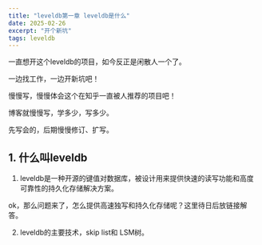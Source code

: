 ```yaml
---
title: "leveldb第一章 leveldb是什么" 
date: 2025-02-26 
excerpt: "开个新坑" 
tags: leveldb
---
```








<!--more-->

一直想开这个leveldb的项目，如今反正是闲散人一个了。

一边找工作，一边开新坑吧！

慢慢写，慢慢体会这个在知乎一直被人推荐的项目吧！

博客就慢慢写，学多少，写多少。

先写会的，后期慢慢修订、扩写。



## 1. 什么叫leveldb

1. leveldb是一种开源的键值对数据库，被设计用来提供快速的读写功能和高度可靠性的持久化存储解决方案。

ok，那么问题来了，怎么提供高速独写和持久化存储呢？这里待日后放链接解答。

2. leveldb的主要技术，skip list和 LSM树。